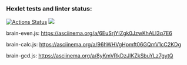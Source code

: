 ### Hexlet tests and linter status:
[![Actions Status](https://github.com/victandry/frontend-project-44/workflows/hexlet-check/badge.svg)](https://github.com/victandry/frontend-project-44/actions)
<a href="https://codeclimate.com/github/victandry/frontend-project-44/maintainability"><img src="https://api.codeclimate.com/v1/badges/32fd3beb8913f7491ad3/maintainability" /></a>

brain-even.js: https://asciinema.org/a/6EuSrjYIZgk0JzwKhALI3q7E6

brain-calc.js: https://asciinema.org/a/96hWHVgHpmft06GQmV1cC2KDg

brain-gcd.js: https://asciinema.org/a/8yKmVRkDzJlKZkSbuYLz7gytQ
